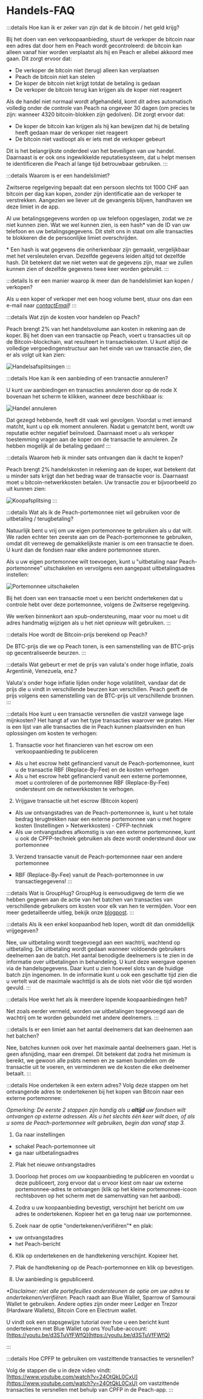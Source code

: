 # Handels-FAQ

:::details Hoe kan ik er zeker van zijn dat ik de bitcoin / het geld krijg?

Bij het doen van een verkoopaanbieding, stuurt de verkoper de bitcoin naar een adres dat door hem en Peach wordt gecontroleerd: de bitcoin kan alleen vanaf hier worden verplaatst als hij en Peach er allebei akkoord mee gaan. Dit zorgt ervoor dat:

- De verkoper de bitcoin niet (terug) alleen kan verplaatsen
- Peach de bitcoin niet kan stelen
- De koper de bitcoin niet krijgt totdat de betaling is gedaan
- De verkoper de bitcoin terug kan krijgen als de koper niet reageert

Als de handel niet normaal wordt afgehandeld, komt dit adres automatisch volledig onder de controle van Peach na ongeveer 30 dagen (om precies te zijn: wanneer 4320 bitcoin-blokken zijn gedolven). Dit zorgt ervoor dat:

- De koper de bitcoin kan krijgen als hij kan bewijzen dat hij de betaling heeft gedaan maar de verkoper niet reageert
- De bitcoin niet vastloopt als er iets met de verkoper gebeurt

Dit is het belangrijkste onderdeel van het beveiligen van uw handel. Daarnaast is er ook ons ingewikkelde reputatiesysteem, dat u helpt mensen te identificeren die Peach al lange tijd betrouwbaar gebruiken.
:::

:::details Waarom is er een handelslimiet?

Zwitserse regelgeving bepaalt dat een persoon slechts tot 1000 CHF aan bitcoin per dag kan kopen, zonder zijn identificatie aan de verkoper te verstrekken. Aangezien we liever uit de gevangenis blijven, handhaven we deze limiet in de app.

Al uw betalingsgegevens worden op uw telefoon opgeslagen, zodat we ze niet kunnen zien. Wat we wel kunnen zien, is een hash* van de ID van uw telefoon en uw betalingsgegevens. Dit stelt ons in staat om alle transacties te blokkeren die de persoonlijke limiet overschrijden.

\* Een hash is wat gegevens die onherkenbaar zijn gemaakt, vergelijkbaar met het versleutelen ervan. Dezelfde gegevens leiden altijd tot dezelfde hash. Dit betekent dat we niet weten wat de gegevens zijn, maar we zullen kunnen zien of dezelfde gegevens twee keer worden gebruikt.
:::

:::details Is er een manier waarop ik meer dan de handelslimiet kan kopen / verkopen?

Als u een koper of verkoper met een hoog volume bent, stuur ons dan een e-mail naar [$contactEmail$](mailto:$contactEmail$)!
:::

:::details Wat zijn de kosten voor handelen op Peach?

Peach brengt 2% van het handelsvolume aan kosten in rekening aan de koper. Bij het doen van een transactie op Peach, voert u transacties uit op de Bitcoin-blockchain, wat resulteert in transactiekosten. U kunt altijd de volledige vergoedingenstructuur aan het einde van uw transactie zien, die er als volgt uit kan zien:

![Handelsafsplitsingen](/img/faq/trading/TradeBreakdowns.png)
:::

:::details Hoe kan ik een aanbieding of een transactie annuleren?

U kunt uw aanbiedingen en transacties annuleren door op de rode X bovenaan het scherm te klikken, wanneer deze beschikbaar is:

![Handel annuleren](/img/faq/trading/cancel.png)

Dat gezegd hebbende, heeft dit vaak wel gevolgen. Voordat u met iemand matcht, kunt u op elk moment annuleren. Nadat u gematcht bent, wordt uw reputatie echter negatief beïnvloed. Daarnaast moet u als verkoper toestemming vragen aan de koper om de transactie te annuleren. Ze hebben mogelijk al de betaling gedaan!
:::

:::details Waarom heb ik minder sats ontvangen dan ik dacht te kopen?

Peach brengt 2% handelskosten in rekening aan de koper, wat betekent dat u minder sats krijgt dan het bedrag waar de transactie voor is. Daarnaast moet u bitcoin-netwerkkosten betalen. Uw transactie zou er bijvoorbeeld zo uit kunnen zien:

![Koopafsplitsing](/img/faq/trading/TradeBreakdownBuy.png)
:::

:::details Wat als ik de Peach-portemonnee niet wil gebruiken voor de uitbetaling / terugbetaling?

Natuurlijk bent u vrij om uw eigen portemonnee te gebruiken als u dat wilt. We raden echter ten zeerste aan om de Peach-portemonnee te gebruiken, omdat dit verreweg de gemakkelijkste manier is om een transactie te doen. U kunt dan de fondsen naar elke andere portemonnee sturen.

Als u uw eigen portemonnee wilt toevoegen, kunt u "uitbetaling naar Peach-portemonnee" uitschakelen en vervolgens een aangepast uitbetalingsadres instellen:

![Portemonnee uitschakelen](/img/faq/trading/disablewallet.png)

Bij het doen van een transactie moet u een bericht ondertekenen dat u controle hebt over deze portemonnee, volgens de Zwitserse regelgeving.

We werken binnenkort aan xpub-ondersteuning, maar voor nu moet u dit adres handmatig wijzigen als u het niet opnieuw wilt gebruiken.
:::

:::details Hoe wordt de Bitcoin-prijs berekend op Peach?

De BTC-prijs die we op Peach tonen, is een samenstelling van de BTC-prijs op gecentraliseerde beurzen.
:::

:::details Wat gebeurt er met de prijs van valuta's onder hoge inflatie, zoals Argentinië, Venezuela, enz.?

Valuta's onder hoge inflatie lijden onder hoge volatiliteit, vandaar dat de prijs die u vindt in verschillende beurzen kan verschillen. Peach geeft de prijs volgens een samenstelling van de BTC-prijs uit verschillende bronnen.
:::

:::details Hoe kunt u een transactie versnellen die vastzit vanwege lage mijnkosten?
Het hangt af van het type transacties waarover we praten. Hier is een lijst van alle transacties die in Peach kunnen plaatsvinden en hun oplossingen om kosten te verhogen:

1. Transactie voor het financieren van het escrow om een verkoopaanbieding te publiceren

- Als u het escrow hebt gefinancierd vanuit de Peach-portemonnee, kunt u de transactie RBF (Replace-By-Fee) en de kosten verhogen
- Als u het escrow hebt gefinancierd vanuit een externe portemonnee, moet u controleren of de portemonnee RBF (Replace-By-Fee) ondersteunt om de netwerkkosten te verhogen.

2. Vrijgave transactie uit het escrow (Bitcoin kopen)

- Als uw ontvangstadres van de Peach-portemonnee is, kunt u het totale bedrag terugtrekken naar een externe portemonnee van u met hogere kosten (Instellingen > Netwerkkosten) - CPFP-techniek
- Als uw ontvangstadres afkomstig is van een externe portemonnee, kunt u ook de CPFP-techniek gebruiken als deze wordt ondersteund door uw portemonnee

3. Verzend transactie vanuit de Peach-portemonnee naar een andere portemonnee

- RBF (Replace-By-Fee) vanuit de Peach-portemonnee in uw transactiegegevens!
  :::

:::details Wat is GroupHug?
GroupHug is eenvoudigweg de term die we hebben gegeven aan de actie van het batchen van transacties van verschillende gebruikers om kosten voor elk van hen te vermijden. Voor een meer gedetailleerde uitleg, bekijk onze [blogpost](https://peachbitcoin.com/blog/group-hug).
:::

:::details Als ik een enkel koopaanbod heb lopen, wordt dit dan onmiddellijk vrijgegeven?

Nee, uw uitbetaling wordt toegevoegd aan een wachtrij, wachtend op uitbetaling. De uitbetaling wordt gedaan wanneer voldoende gebruikers deelnemen aan de batch. Het aantal benodigde deelnemers is te zien in de informatie over uitbetalingen in behandeling. U kunt deze weergave openen via de handelsgegevens.
Daar kunt u zien hoeveel slots van de huidige batch zijn ingenomen. In de informatie kunt u ook een geschatte tijd zien die u vertelt wat de maximale wachttijd is als de slots niet vóór die tijd worden gevuld.
:::

:::details Hoe werkt het als ik meerdere lopende koopaanbiedingen heb?

Net zoals eerder vermeld, worden uw uitbetalingen toegevoegd aan de wachtrij om te worden gebundeld met andere deelnemers.
:::

:::details Is er een limiet aan het aantal deelnemers dat kan deelnemen aan het batchen?

Nee, batches kunnen ook over het maximale aantal deelnemers gaan. Het is geen afsnijding, maar een drempel. Dit betekent dat zodra het minimum is bereikt, we gewoon alle psbts nemen en ze samen bundelen om de transactie uit te voeren, en verminderen we de kosten die elke deelnemer betaalt.
:::

:::details Hoe onderteken ik een extern adres?
Volg deze stappen om het ontvangende adres te ondertekenen bij het kopen van Bitcoin naar een externe portemonnee:

_Opmerking: De eerste 2 stappen zijn handig als u **altijd** uw fondsen wilt ontvangen op externe adressen. Als u het slechts één keer wilt doen, of als u soms de Peach-portemonnee wilt gebruiken, begin dan vanaf stap 3._

1. Ga naar instellingen

- schakel Peach-portemonnee uit
- ga naar uitbetalingsadres

2. Plak het nieuwe ontvangstadres

3. Doorloop het proces om uw koopaanbieding te publiceren en voordat u deze publiceert, zorg ervoor dat u ervoor kiest om naar uw externe portemonnee-adres te ontvangen (klik op het kleine portemonnee-icoon rechtsboven op het scherm met de samenvatting van het aanbod).

4. Zodra u uw koopaanbieding bevestigt, verschijnt het bericht om uw adres te ondertekenen. Kopieer het en ga terug naar uw portemonnee.

5. Zoek naar de optie "ondertekenen/verifiëren"\* en plak:

- uw ontvangstadres
- het Peach-bericht

6. Klik op ondertekenen en de handtekening verschijnt. Kopieer het.

7. Plak de handtekening op de Peach-portemonnee en klik op bevestigen.

8. Uw aanbieding is gepubliceerd.

_\*Disclaimer: niet alle portefeuilles ondersteunen de optie om uw adres te ondertekenen/verifiëren._
Peach raadt aan Blue Wallet, Sparrow of Samourai Wallet te gebruiken. Andere opties zijn onder meer Ledger en Trezor (Hardware Wallets), Bitcoin Core en Electrum wallet.

U vindt ook een stapsgewijze tutorial over hoe u een bericht kunt ondertekenen met Blue Wallet op ons YouTube-account: [https://youtu.be/d3STuVfFWfQ](https://youtu.be/d3STuVfFWfQ)

:::

:::details Hoe CPFP te gebruiken om vastzittende transacties te versnellen?

Volg de stappen die u in deze video vindt: [https://www.youtube.com/watch?v=24OtQkL0CxU](https://www.youtube.com/watch?v=24OtQkL0CxU) om vastzittende transacties te versnellen met behulp van CPFP in de Peach-app.
:::
